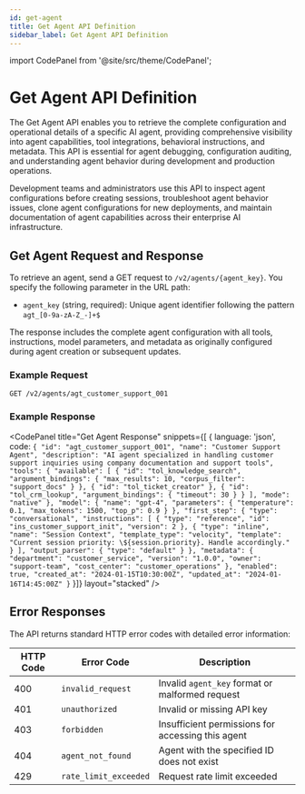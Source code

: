 ```yaml
---
id: get-agent
title: Get Agent API Definition
sidebar_label: Get Agent API Definition
---
```


import CodePanel from '@site/src/theme/CodePanel';

# Get Agent API Definition

The Get Agent API enables you to retrieve the complete configuration and operational details of a specific AI agent, providing comprehensive visibility into agent capabilities, tool integrations, behavioral instructions, and metadata. This API is essential for agent debugging, configuration auditing, and understanding agent behavior during development and production operations.

Development teams and administrators use this API to inspect agent configurations before creating sessions, troubleshoot agent behavior issues, clone agent configurations for new deployments, and maintain documentation of agent capabilities across their enterprise AI infrastructure.

## Get Agent Request and Response

To retrieve an agent, send a GET request to `/v2/agents/{agent_key}`. You specify the following parameter in the URL path:

- `agent_key` (string, required): Unique agent identifier following the pattern `agt_[0-9a-zA-Z_-]+$`

The response includes the complete agent configuration with all tools, instructions, model parameters, and metadata as originally configured during agent creation or subsequent updates.

### Example Request

```
GET /v2/agents/agt_customer_support_001
```

### Example Response

<CodePanel
  title="Get Agent Response"
  snippets={[
    {
      language: 'json',
      code: `{
  "id": "agt_customer_support_001",
  "name": "Customer Support Agent",
  "description": "AI agent specialized in handling customer support inquiries using company documentation and support tools",
  "tools": {
    "available": [
      {
        "id": "tol_knowledge_search",
        "argument_bindings": {
          "max_results": 10,
          "corpus_filter": "support_docs"
        }
      },
      {
        "id": "tol_ticket_creator"
      },
      {
        "id": "tol_crm_lookup",
        "argument_bindings": {
          "timeout": 30
        }
      }
    ],
    "mode": "native"
  },
  "model": {
    "name": "gpt-4",
    "parameters": {
      "temperature": 0.1,
      "max_tokens": 1500,
      "top_p": 0.9
    }
  },
  "first_step": {
    "type": "conversational",
    "instructions": [
      {
        "type": "reference",
        "id": "ins_customer_support_init",
        "version": 2
      },
      {
        "type": "inline",
        "name": "Session Context",
        "template_type": "velocity",
        "template": "Current session priority: \${session.priority}. Handle accordingly."
      }
    ],
    "output_parser": {
      "type": "default"
    }
  },
  "metadata": {
    "department": "customer_service",
    "version": "1.0.0",
    "owner": "support-team",
    "cost_center": "customer_operations"
  },
  "enabled": true,
  "created_at": "2024-01-15T10:30:00Z",
  "updated_at": "2024-01-16T14:45:00Z"
}`
    }]}
  layout="stacked"
/>

## Error Responses

The API returns standard HTTP error codes with detailed error information:

| HTTP Code | Error Code | Description |
|-----------|------------|-------------|
| 400 | `invalid_request` | Invalid `agent_key` format or malformed request |
| 401 | `unauthorized` | Invalid or missing API key |
| 403 | `forbidden` | Insufficient permissions for accessing this agent |
| 404 | `agent_not_found` | Agent with the specified ID does not exist |
| 429 | `rate_limit_exceeded` | Request rate limit exceeded |
